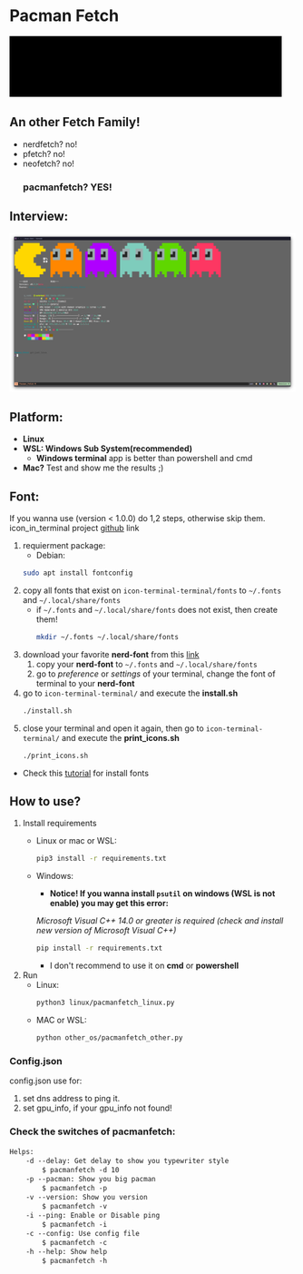 # Pacman Fetch
<img src="index.gif">

## An other Fetch Family!

- nerdfetch? no!
- pfetch? no!
- neofetch? no!
    ### **pacmanfetch?** YES!

## Interview:
![image](https://github.com/mehrdad-mixtape/Pacman_Fetch/blob/master/index.png)

## Platform:
- **Linux**
- **WSL: Windows Sub System(recommended)**
	- **Windows terminal** app is better than powershell and cmd
- **Mac?** Test and show me the results ;)

## Font:
If you wanna use (version < 1.0.0) do 1,2 steps, otherwise skip them.
icon_in_terminal project [github](https://github.com/sebastiencs/icons-in-terminal) link
1. requierment package:
	- Debian:
	```bash
	sudo apt install fontconfig
    ```
2. copy all fonts that exist on `icon-terminal-terminal/fonts` to `~/.fonts` and `~/.local/share/fonts`
    - if `~/.fonts` and `~/.local/share/fonts` does not exist, then create them!
        ```bash
        mkdir ~/.fonts ~/.local/share/fonts
        ```
3. download your favorite **nerd-font** from this [link](https://www.nerdfonts.com/font-downloads)
    1. copy your **nerd-font** to `~/.fonts` and `~/.local/share/fonts`
    2. go to *preference* or *settings* of your terminal, change the font of terminal to your **nerd-font**
4. go to `icon-terminal-terminal/` and execute the **install.sh**
    ```bash
    ./install.sh
    ```
5. close your terminal and open it again, then go to `icon-terminal-terminal/` and execute the **print_icons.sh**
    ```bash
    ./print_icons.sh
    ```
- Check this [tutorial](https://drive.google.com/file/d/1OzPaTG-C80zPBTJEpZWSkWy1y1jB03Pq/view?usp=sharing) for install fonts

## How to use?
1. Install requirements
    - Linux or mac or WSL:
        ```bash
        pip3 install -r requirements.txt
        ```
    - Windows:
        - **Notice! If you wanna install `psutil` on windows (WSL is not enable) you may get this error:**
        
        *Microsoft Visual C++ 14.0 or greater is required (check and install new version of Microsoft Visual C++)*
        ```bash
        pip install -r requirements.txt
        ```
        - I don't recommend to use it on **cmd** or **powershell**
2. Run
    - Linux:
        ```bash
        python3 linux/pacmanfetch_linux.py
        ```
    - MAC or WSL:
        ```bash
        python other_os/pacmanfetch_other.py
        ```

### Config.json
config.json use for:
1. set dns address to ping it.
2. set gpu_info, if your gpu_info not found!

### Check the switches of pacmanfetch:
```
Helps:
    -d --delay: Get delay to show you typewriter style
        $ pacmanfetch -d 10
    -p --pacman: Show you big pacman
        $ pacmanfetch -p
    -v --version: Show you version
        $ pacmanfetch -v
    -i --ping: Enable or Disable ping
        $ pacmanfetch -i
    -c --config: Use config file
        $ pacmanfetch -c
    -h --help: Show help
        $ pacmanfetch -h
```